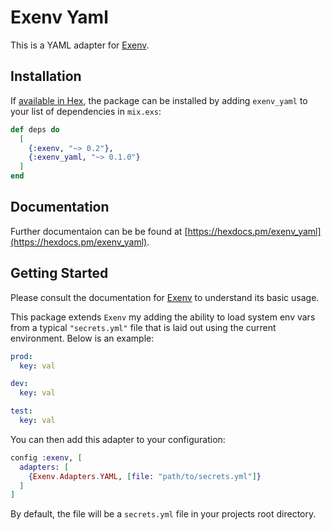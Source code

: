 # Exenv Yaml

This is a YAML adapter for [Exenv](https://github.com/nsweeting/exenv).

## Installation

If [available in Hex](https://hex.pm/docs/publish), the package can be installed
by adding `exenv_yaml` to your list of dependencies in `mix.exs`:

```elixir
def deps do
  [
    {:exenv, "~> 0.2"},
    {:exenv_yaml, "~> 0.1.0"}
  ]
end
```

## Documentation

Further documentaion can be be found at [https://hexdocs.pm/exenv_yaml](https://hexdocs.pm/exenv_yaml).

## Getting Started

Please consult the documentation for [Exenv](https://github.com/nsweeting/exenv) to
understand its basic usage.

This package extends `Exenv` my adding the ability to load system env vars from a typical `"secrets.yml"` file that is laid out using the current environment. Below is an
example:

```yml
prod:
  key: val

dev:
  key: val

test:
  key: val
```

You can then add this adapter to your configuration:

```elixir
config :exenv, [
  adapters: [
    {Exenv.Adapters.YAML, [file: "path/to/secrets.yml"]}
  ]
]
```

By default, the file will be a `secrets.yml` file in your projects root directory.
